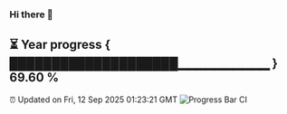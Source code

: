 ### Hi there 👋
⏳ Year progress { ████████████████████▁▁▁▁▁▁▁▁▁▁ } 69.60 %
---
⏰ Updated on Fri, 12 Sep 2025 01:23:21 GMT
![Progress Bar CI](https://github.com/liununu/liununu/workflows/Progress%20Bar%20CI/badge.svg)
